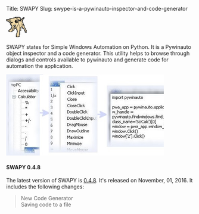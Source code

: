 Title: SWAPY
Slug: swype-is-a-pywinauto-inspector-and-code-generator


![swapy logo](/images/swapy_dog.png)

SWAPY states for Simple Windows Automation on Python. It is a Pywinauto object inspector and a code generator.
This utility helps to browse through dialogs and controls available to pywinauto and generate code for automation the application.

![SWAPY steps example](/images/steps.jpg)  


#### SWAPY 0.4.8
The latest version of SWAPY is [0.4.8](https://github.com/pywinauto/SWAPY/releases/tag/0.4.8). It's released on November, 01, 2016.
It includes the following changes:
> New Code Generator  
> Saving code to a file

